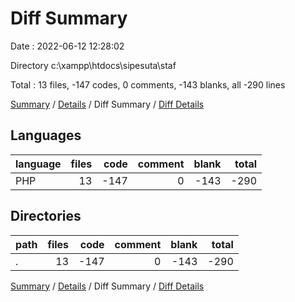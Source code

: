 # Diff Summary

Date : 2022-06-12 12:28:02

Directory c:\\xampp\\htdocs\\sipesuta\\staf

Total : 13 files,  -147 codes, 0 comments, -143 blanks, all -290 lines

[Summary](results.md) / [Details](details.md) / Diff Summary / [Diff Details](diff-details.md)

## Languages
| language | files | code | comment | blank | total |
| :--- | ---: | ---: | ---: | ---: | ---: |
| PHP | 13 | -147 | 0 | -143 | -290 |

## Directories
| path | files | code | comment | blank | total |
| :--- | ---: | ---: | ---: | ---: | ---: |
| . | 13 | -147 | 0 | -143 | -290 |

[Summary](results.md) / [Details](details.md) / Diff Summary / [Diff Details](diff-details.md)